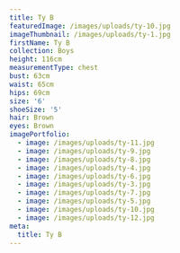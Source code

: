 ```yaml
---
title: Ty B
featuredImage: /images/uploads/ty-10.jpg
imageThumbnail: /images/uploads/ty-1.jpg
firstName: Ty B
collection: Boys
height: 116cm
measurementType: chest
bust: 63cm
waist: 65cm
hips: 69cm
size: '6'
shoeSize: '5'
hair: Brown
eyes: Brown
imagePortfolio:
  - image: /images/uploads/ty-11.jpg
  - image: /images/uploads/ty-9.jpg
  - image: /images/uploads/ty-8.jpg
  - image: /images/uploads/ty-4.jpg
  - image: /images/uploads/ty-6.jpg
  - image: /images/uploads/ty-3.jpg
  - image: /images/uploads/ty-7.jpg
  - image: /images/uploads/ty-5.jpg
  - image: /images/uploads/ty-10.jpg
  - image: /images/uploads/ty-12.jpg
meta:
  title: Ty B
---
```


